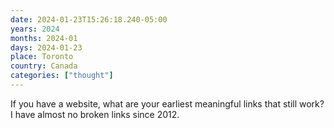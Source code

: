 ```yaml
---
date: 2024-01-23T15:26:18.240-05:00
years: 2024
months: 2024-01
days: 2024-01-23
place: Toronto
country: Canada
categories: ["thought"]
---
```

If you have a website, what are your earliest meaningful links that still work? I have almost no broken links since 2012.
